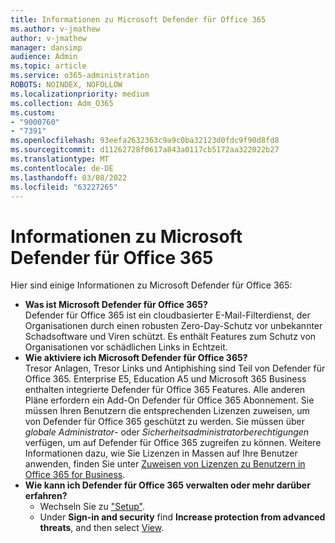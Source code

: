 ```yaml
---
title: Informationen zu Microsoft Defender für Office 365
ms.author: v-jmathew
author: v-jmathew
manager: dansimp
audience: Admin
ms.topic: article
ms.service: o365-administration
ROBOTS: NOINDEX, NOFOLLOW
ms.localizationpriority: medium
ms.collection: Adm_O365
ms.custom:
- "9000760"
- "7391"
ms.openlocfilehash: 93eefa2632363c9a9c0ba32123d0fdc9f90d8fd8
ms.sourcegitcommit: d11262728f0617a843a0117cb5172aa322022b27
ms.translationtype: MT
ms.contentlocale: de-DE
ms.lasthandoff: 03/08/2022
ms.locfileid: "63227265"
---
```

# <a name="learn-about-microsoft-defender-for-office-365"></a>Informationen zu Microsoft Defender für Office 365

Hier sind einige Informationen zu Microsoft Defender für Office 365:

- **Was ist Microsoft Defender für Office 365?**  
    Defender für Office 365 ist ein cloudbasierter E-Mail-Filterdienst, der Organisationen durch einen robusten Zero-Day-Schutz vor unbekannter Schadsoftware und Viren schützt. Es enthält Features zum Schutz von Organisationen vor schädlichen Links in Echtzeit.
- **Wie aktiviere ich Microsoft Defender für Office 365?**  
    Tresor Anlagen, Tresor Links und Antiphishing sind Teil von Defender für Office 365. Enterprise E5, Education A5 und Microsoft 365 Business enthalten integrierte Defender für Office 365 Features. Alle anderen Pläne erfordern ein Add-On Defender für Office 365 Abonnement. Sie müssen Ihren Benutzern die entsprechenden Lizenzen zuweisen, um von Defender für Office 365 geschützt zu werden. Sie müssen über *globale Administrator*- oder *Sicherheitsadministratorberechtigungen* verfügen, um auf Defender für Office 365 zugreifen zu können. Weitere Informationen dazu, wie Sie Lizenzen in Massen auf Ihre Benutzer anwenden, finden Sie unter [Zuweisen von Lizenzen zu Benutzern in Office 365 for Business](https://go.microsoft.com/fwlink/?linkid=2093435).
- **Wie kann ich Defender für Office 365 verwalten oder mehr darüber erfahren?**  
  - Wechseln Sie zu ["Setup"](https://go.microsoft.com/fwlink/p/?linkid=2075721).  
  - Under **Sign-in and security** find **Increase protection from advanced threats**, and then select [View](https://go.microsoft.com/fwlink/?linkid=2109302).
